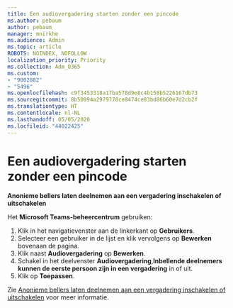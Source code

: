 ```yaml
---
title: Een audiovergadering starten zonder een pincode
ms.author: pebaum
author: pebaum
manager: mnirkhe
ms.audience: Admin
ms.topic: article
ROBOTS: NOINDEX, NOFOLLOW
localization_priority: Priority
ms.collection: Adm_O365
ms.custom:
- "9002882"
- "5496"
ms.openlocfilehash: c9f3453318a17ba578d9e8c4b158b5226167db73
ms.sourcegitcommit: 8b50994a2979778ce8474ce83bd86b60e7d2cb2f
ms.translationtype: HT
ms.contentlocale: nl-NL
ms.lasthandoff: 05/05/2020
ms.locfileid: "44022425"
---
```

# <a name="start-an-audio-conference-without-a-pin"></a>Een audiovergadering starten zonder een pincode

**Anonieme bellers laten deelnemen aan een vergadering inschakelen of uitschakelen**

Het **Microsoft Teams-beheercentrum** gebruiken:

1. Klik in het navigatievenster aan de linkerkant op **Gebruikers**.
2. Selecteer een gebruiker in de lijst en klik vervolgens op **Bewerken** bovenaan de pagina.
3. Klik naast **Audiovergadering** op **Bewerken**.
4. Schakel in het deelvenster **Audiovergadering**,**Inbellende deelnemers kunnen de eerste persoon zijn in een vergadering** in of uit.
5. Klik op **Toepassen**.

Zie [Anonieme bellers laten deelnemen aan een vergadering inschakelen of uitschakelen](https://docs.microsoft.com/microsoftteams/start-an-audio-conference-over-the-phone-without-a-pin-in-teams) voor meer informatie.
